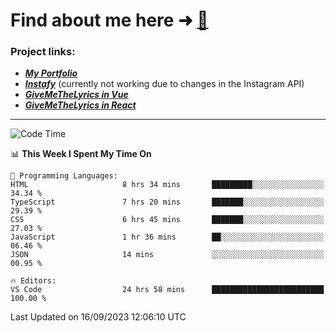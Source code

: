 # Find about me here ➜ [🧑](https://pauabella.dev)

### Project links:
- ***[My Portfolio](https://pauabella.dev)***
- ***[Instafy](https://instafy.me)*** (currently not working due to changes in the Instagram API)
- ***[GiveMeTheLyrics in Vue](https://lyrics.pauabella.dev)***
- ***[GiveMeTheLyrics in React](https://pauabella.dev/GiveMeTheLyrics)***

---
<!--START_SECTION:waka-->
![Code Time](http://img.shields.io/badge/Code%20Time-2%2C454%20hrs%2046%20mins-blue)

📊 **This Week I Spent My Time On** 

```text
💬 Programming Languages: 
HTML                     8 hrs 34 mins       █████████░░░░░░░░░░░░░░░░   34.34 % 
TypeScript               7 hrs 20 mins       ███████░░░░░░░░░░░░░░░░░░   29.39 % 
CSS                      6 hrs 45 mins       ███████░░░░░░░░░░░░░░░░░░   27.03 % 
JavaScript               1 hr 36 mins        ██░░░░░░░░░░░░░░░░░░░░░░░   06.46 % 
JSON                     14 mins             ░░░░░░░░░░░░░░░░░░░░░░░░░   00.95 % 

🔥 Editors: 
VS Code                  24 hrs 58 mins      █████████████████████████   100.00 % 
```


 Last Updated on 16/09/2023 12:06:10 UTC
<!--END_SECTION:waka-->
